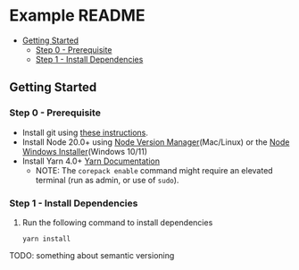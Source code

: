 # Example README <!-- omit in toc -->

- [Getting Started](#getting-started)
  - [Step 0 - Prerequisite](#step-0---prerequisite)
  - [Step 1 - Install Dependencies](#step-1---install-dependencies)

## Getting Started

### Step 0 - Prerequisite

- Install git using [these instructions](https://git-scm.com/book/en/v2/Getting-Started-Installing-Git).
- Install Node 20.0+ using [Node Version Manager](https://github.com/nvm-sh/nvm)(Mac/Linux) or the [Node Windows Installer](https://nodejs.org/en/)(Windows 10/11)
- Install Yarn 4.0+ [Yarn Documentation](https://yarnpkg.com/getting-started/install)
  - NOTE: The `corepack enable` command might require an elevated terminal (run as admin, or use of `sudo`).

### Step 1 - Install Dependencies

1. Run the following command to install dependencies

   ```
   yarn install
   ```

TODO: something about semantic versioning
